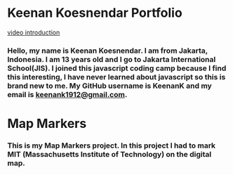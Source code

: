 # Keenan Koesnendar Portfolio
[video introduction](https://keenank.github.io/keenank_portfolio/index.html)
### Hello, my name is Keenan Koesnendar. I am from Jakarta, Indonesia. I am 13 years old and I go to Jakarta International School(JIS). I joined this javascript coding camp because I find this interesting, I have never learned about javascript so this is brand new to me. My GitHub username is KeenanK and my email is keenank1912@gmail.com.

# Map Markers
### This is my Map Markers project. In this project I had to mark MIT (Massachusetts Institute of Technology) on the digital map.
